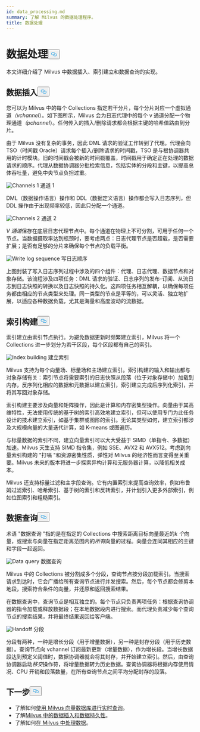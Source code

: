 ```yaml
---
id: data_processing.md
summary: 了解 Milvus 的数据处理程序。
title: 数据处理
---
```

<h1 id="Data-processing" class="common-anchor-header">数据处理<button data-href="#Data-processing" class="anchor-icon" translate="no">
      <svg translate="no"
        aria-hidden="true"
        focusable="false"
        height="20"
        version="1.1"
        viewBox="0 0 16 16"
        width="16"
      >
        <path
          fill="#0092E4"
          fill-rule="evenodd"
          d="M4 9h1v1H4c-1.5 0-3-1.69-3-3.5S2.55 3 4 3h4c1.45 0 3 1.69 3 3.5 0 1.41-.91 2.72-2 3.25V8.59c.58-.45 1-1.27 1-2.09C10 5.22 8.98 4 8 4H4c-.98 0-2 1.22-2 2.5S3 9 4 9zm9-3h-1v1h1c1 0 2 1.22 2 2.5S13.98 12 13 12H9c-.98 0-2-1.22-2-2.5 0-.83.42-1.64 1-2.09V6.25c-1.09.53-2 1.84-2 3.25C6 11.31 7.55 13 9 13h4c1.45 0 3-1.69 3-3.5S14.5 6 13 6z"
        ></path>
      </svg>
    </button></h1><p>本文详细介绍了 Milvus 中数据插入、索引建立和数据查询的实现。</p>
<h2 id="Data-insertion" class="common-anchor-header">数据插入<button data-href="#Data-insertion" class="anchor-icon" translate="no">
      <svg translate="no"
        aria-hidden="true"
        focusable="false"
        height="20"
        version="1.1"
        viewBox="0 0 16 16"
        width="16"
      >
        <path
          fill="#0092E4"
          fill-rule="evenodd"
          d="M4 9h1v1H4c-1.5 0-3-1.69-3-3.5S2.55 3 4 3h4c1.45 0 3 1.69 3 3.5 0 1.41-.91 2.72-2 3.25V8.59c.58-.45 1-1.27 1-2.09C10 5.22 8.98 4 8 4H4c-.98 0-2 1.22-2 2.5S3 9 4 9zm9-3h-1v1h1c1 0 2 1.22 2 2.5S13.98 12 13 12H9c-.98 0-2-1.22-2-2.5 0-.83.42-1.64 1-2.09V6.25c-1.09.53-2 1.84-2 3.25C6 11.31 7.55 13 9 13h4c1.45 0 3-1.69 3-3.5S14.5 6 13 6z"
        ></path>
      </svg>
    </button></h2><p>您可以为 Milvus 中的每个 Collections 指定若干分片，每个分片对应一个虚拟通道<em>（vchannel</em>）。如下图所示，Milvus 会为日志代理中的每个 v 通道分配一个物理通道<em>（pchannel</em>）。任何传入的插入/删除请求都会根据主键的哈希值路由到分片。</p>
<p>由于 Milvus 没有复杂的事务，因此 DML 请求的验证工作转到了代理。代理会向 TSO（时间戳 Oracle）请求每个插入/删除请求的时间戳，TSO 是与根协调器共用的计时模块。旧的时间戳会被新的时间戳覆盖，时间戳用于确定正在处理的数据请求的顺序。代理从数据协调器分批检索信息，包括实体的分段和主键，以提高总体吞吐量，避免中央节点负担过重。</p>
<p>
  
   <span class="img-wrapper"> <img translate="no" src="/docs/v2.4.x/assets/channels_1.jpg" alt="Channels 1" class="doc-image" id="channels-1" />
   </span> <span class="img-wrapper"> <span>通道 1</span> </span></p>
<p>DML（数据操作语言）操作和 DDL（数据定义语言）操作都会写入日志序列，但 DDL 操作由于出现频率较低，因此只分配一个通道。</p>
<p>
  
   <span class="img-wrapper"> <img translate="no" src="/docs/v2.4.x/assets/channels_2.jpg" alt="Channels 2" class="doc-image" id="channels-2" />
   </span> <span class="img-wrapper"> <span>通道 2</span> </span></p>
<p><em>V 通道</em>保存在底层日志代理节点中。每个通道在物理上不可分割，可用于任何一个节点。当数据摄取率达到瓶颈时，要考虑两点：日志代理节点是否超载，是否需要扩展；是否有足够的分片来确保每个节点的负载平衡。</p>
<p>
  
   <span class="img-wrapper"> <img translate="no" src="/docs/v2.4.x/assets/write_log_sequence.jpg" alt="Write log sequence" class="doc-image" id="write-log-sequence" />
   </span> <span class="img-wrapper"> <span>写日志顺序</span> </span></p>
<p>上图封装了写入日志序列过程中涉及的四个组件：代理、日志代理、数据节点和对象存储。该流程涉及四项任务：DML 请求的验证、日志序列的发布-订阅、从流日志到日志快照的转换以及日志快照的持久化。这四项任务相互解耦，以确保每项任务都由相应的节点类型来处理。同一类型的节点是平等的，可以灵活、独立地扩展，以适应各种数据负载，尤其是海量和高度波动的流数据。</p>
<h2 id="Index-building" class="common-anchor-header">索引构建<button data-href="#Index-building" class="anchor-icon" translate="no">
      <svg translate="no"
        aria-hidden="true"
        focusable="false"
        height="20"
        version="1.1"
        viewBox="0 0 16 16"
        width="16"
      >
        <path
          fill="#0092E4"
          fill-rule="evenodd"
          d="M4 9h1v1H4c-1.5 0-3-1.69-3-3.5S2.55 3 4 3h4c1.45 0 3 1.69 3 3.5 0 1.41-.91 2.72-2 3.25V8.59c.58-.45 1-1.27 1-2.09C10 5.22 8.98 4 8 4H4c-.98 0-2 1.22-2 2.5S3 9 4 9zm9-3h-1v1h1c1 0 2 1.22 2 2.5S13.98 12 13 12H9c-.98 0-2-1.22-2-2.5 0-.83.42-1.64 1-2.09V6.25c-1.09.53-2 1.84-2 3.25C6 11.31 7.55 13 9 13h4c1.45 0 3-1.69 3-3.5S14.5 6 13 6z"
        ></path>
      </svg>
    </button></h2><p>索引建立由索引节点执行。为避免数据更新时频繁建立索引，Milvus 将一个 Collections 进一步划分为若干区段，每个区段都有自己的索引。</p>
<p>
  
   <span class="img-wrapper"> <img translate="no" src="/docs/v2.4.x/assets/index_building.jpg" alt="Index building" class="doc-image" id="index-building" />
   </span> <span class="img-wrapper"> <span>建立索引</span> </span></p>
<p>Milvus 支持为每个向量场、标量场和主场建立索引。索引构建的输入和输出都与对象存储有关：索引节点将需要索引的日志快照从段落（位于对象存储中）加载到内存，反序列化相应的数据和元数据以建立索引，索引建立完成后序列化索引，并将其写回对象存储。</p>
<p>索引构建主要涉及向量和矩阵操作，因此是计算和内存密集型操作。向量由于其高维特性，无法使用传统的基于树的索引高效地建立索引，但可以使用专门为此任务设计的技术建立索引，如基于集群或图形的索引。无论其类型如何，建立索引都涉及大规模向量的大量迭代计算，如 K-means 或图遍历。</p>
<p>与标量数据的索引不同，建立向量索引可以大大受益于 SIMD（单指令、多数据）加速。Milvus 天生支持 SIMD 指令集，例如 SSE、AVX2 和 AVX512。考虑到向量索引构建的 "打嗝 "和资源密集性质，弹性对 Milvus 的经济性而言变得至关重要。Milvus 未来的版本将进一步探索异构计算和无服务器计算，以降低相关成本。</p>
<p>Milvus 还支持标量过滤和主字段查询。它有内置索引来提高查询效率，例如布鲁姆过滤索引、哈希索引、基于树的索引和反转索引，并计划引入更多外部索引，例如位图索引和粗糙索引。</p>
<h2 id="Data-query" class="common-anchor-header">数据查询<button data-href="#Data-query" class="anchor-icon" translate="no">
      <svg translate="no"
        aria-hidden="true"
        focusable="false"
        height="20"
        version="1.1"
        viewBox="0 0 16 16"
        width="16"
      >
        <path
          fill="#0092E4"
          fill-rule="evenodd"
          d="M4 9h1v1H4c-1.5 0-3-1.69-3-3.5S2.55 3 4 3h4c1.45 0 3 1.69 3 3.5 0 1.41-.91 2.72-2 3.25V8.59c.58-.45 1-1.27 1-2.09C10 5.22 8.98 4 8 4H4c-.98 0-2 1.22-2 2.5S3 9 4 9zm9-3h-1v1h1c1 0 2 1.22 2 2.5S13.98 12 13 12H9c-.98 0-2-1.22-2-2.5 0-.83.42-1.64 1-2.09V6.25c-1.09.53-2 1.84-2 3.25C6 11.31 7.55 13 9 13h4c1.45 0 3-1.69 3-3.5S14.5 6 13 6z"
        ></path>
      </svg>
    </button></h2><p>术语 "数据查询 "指的是在指定的 Collections 中搜索距离目标向量最近的<em>k 个</em>向量，或搜索与向量在指定距离范围内的<em>所有</em>向量的过程。向量会连同其相应的主键和字段一起返回。</p>
<p>
  
   <span class="img-wrapper"> <img translate="no" src="/docs/v2.4.x/assets/data_query.jpg" alt="Data query" class="doc-image" id="data-query" />
   </span> <span class="img-wrapper"> <span>数据查询</span> </span></p>
<p>Milvus 中的 Collections 被分割成多个分段，查询节点按分段加载索引。当搜索请求到达时，它会广播给所有查询节点进行并发搜索。然后，每个节点都会修剪本地段，搜索符合条件的向量，并还原和返回搜索结果。</p>
<p>在数据查询中，查询节点是相互独立的。每个节点只负责两项任务：根据查询协调器的指令加载或释放数据段；在本地数据段内进行搜索。而代理负责减少每个查询节点的搜索结果，并将最终结果返回给客户端。</p>
<p>
  
   <span class="img-wrapper"> <img translate="no" src="/docs/v2.4.x/assets/handoff.jpg" alt="Handoff" class="doc-image" id="handoff" />
   </span> <span class="img-wrapper"> <span>分段</span> </span></p>
<p>分段有两种，一种是增长分段（用于增量数据），另一种是封存分段（用于历史数据）。查询节点向 vchannel 订阅最新更新（增量数据），作为增长段。当增长数据段达到预定义阈值时，数据协调器就会将其封存，并开始建立索引。然后，由查询协调器启动<em>移交</em>操作符，将增量数据转为历史数据。查询协调器将根据内存使用情况、CPU 开销和段落数量，在所有查询节点之间平均分配封存的段落。</p>
<h2 id="Whats-next" class="common-anchor-header">下一步<button data-href="#Whats-next" class="anchor-icon" translate="no">
      <svg translate="no"
        aria-hidden="true"
        focusable="false"
        height="20"
        version="1.1"
        viewBox="0 0 16 16"
        width="16"
      >
        <path
          fill="#0092E4"
          fill-rule="evenodd"
          d="M4 9h1v1H4c-1.5 0-3-1.69-3-3.5S2.55 3 4 3h4c1.45 0 3 1.69 3 3.5 0 1.41-.91 2.72-2 3.25V8.59c.58-.45 1-1.27 1-2.09C10 5.22 8.98 4 8 4H4c-.98 0-2 1.22-2 2.5S3 9 4 9zm9-3h-1v1h1c1 0 2 1.22 2 2.5S13.98 12 13 12H9c-.98 0-2-1.22-2-2.5 0-.83.42-1.64 1-2.09V6.25c-1.09.53-2 1.84-2 3.25C6 11.31 7.55 13 9 13h4c1.45 0 3-1.69 3-3.5S14.5 6 13 6z"
        ></path>
      </svg>
    </button></h2><ul>
<li>了解如何<a href="https://milvus.io/blog/deep-dive-5-real-time-query.md">使用 Milvus 向量数据库进行实时查询</a>。</li>
<li>了解<a href="https://milvus.io/blog/deep-dive-4-data-insertion-and-data-persistence.md">Milvus 中的数据插入和数据持久性</a>。</li>
<li>了解如何<a href="https://milvus.io/blog/deep-dive-3-data-processing.md">在 Milvus 中处理数据</a>。</li>
</ul>
